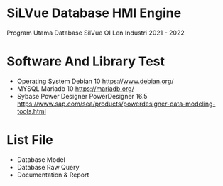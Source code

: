 # SiLVue Database HMI Engine
 
Program Utama Database SilVue OI Len Industri 2021 - 2022

# Software And Library Test
 - Operating System Debian 10 https://www.debian.org/
 - MYSQL Mariadb 10 https://mariadb.org/
 - Sybase Power Designer PowerDesigner 16.5 https://www.sap.com/sea/products/powerdesigner-data-modeling-tools.html

# List File
 - Database Model
 - Database Raw Query
 - Documentation & Report

